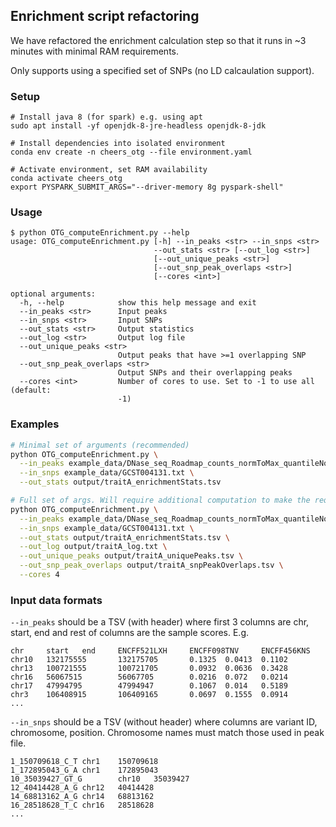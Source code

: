 ## Enrichment script refactoring

We have refactored the enrichment calculation step so that it runs in ~3 minutes with minimal RAM requirements.

Only supports using a specified set of SNPs (no LD calcaulation support).

### Setup

```
# Install java 8 (for spark) e.g. using apt
sudo apt install -yf openjdk-8-jre-headless openjdk-8-jdk

# Install dependencies into isolated environment
conda env create -n cheers_otg --file environment.yaml

# Activate environment, set RAM availability
conda activate cheers_otg
export PYSPARK_SUBMIT_ARGS="--driver-memory 8g pyspark-shell"
```

### Usage

```
$ python OTG_computeEnrichment.py --help
usage: OTG_computeEnrichment.py [-h] --in_peaks <str> --in_snps <str>
                                --out_stats <str> [--out_log <str>]
                                [--out_unique_peaks <str>]
                                [--out_snp_peak_overlaps <str>]
                                [--cores <int>]

optional arguments:
  -h, --help            show this help message and exit
  --in_peaks <str>      Input peaks
  --in_snps <str>       Input SNPs
  --out_stats <str>     Output statistics
  --out_log <str>       Output log file
  --out_unique_peaks <str>
                        Output peaks that have >=1 overlapping SNP
  --out_snp_peak_overlaps <str>
                        Output SNPs and their overlapping peaks
  --cores <int>         Number of cores to use. Set to -1 to use all (default:
                        -1)
```

### Examples

```bash
# Minimal set of arguments (recommended)
python OTG_computeEnrichment.py \
  --in_peaks example_data/DNase_seq_Roadmap_counts_normToMax_quantileNorm_euclideanNorm.head10k.txt \
  --in_snps example_data/GCST004131.txt \
  --out_stats output/traitA_enrichmentStats.tsv

# Full set of args. Will require additional computation to make the required outputs.
python OTG_computeEnrichment.py \
  --in_peaks example_data/DNase_seq_Roadmap_counts_normToMax_quantileNorm_euclideanNorm.head10k.txt \
  --in_snps example_data/GCST004131.txt \
  --out_stats output/traitA_enrichmentStats.tsv \
  --out_log output/traitA_log.txt \
  --out_unique_peaks output/traitA_uniquePeaks.tsv \
  --out_snp_peak_overlaps output/traitA_snpPeakOverlaps.tsv \
  --cores 4
```

### Input data formats

`--in_peaks` should be a TSV (with header) where first 3 columns are chr, start, end and rest of columns are the sample scores. E.g.

```
chr     start   end     ENCFF521LXH     ENCFF098TNV     ENCFF456KNS
chr10   132175555       132175705       0.1325  0.0413  0.1102
chr13   100721555       100721705       0.0932  0.0636  0.3428
chr16   56067515        56067705        0.0216  0.072   0.0214
chr17   47994795        47994947        0.1067  0.014   0.5189
chr3    106408915       106409165       0.0697  0.1555  0.0914
...
```

`--in_snps` should be a TSV (without header) where columns are variant ID, chromosome, position. Chromosome names must match those used in peak file.

```
1_150709618_C_T chr1    150709618
1_172895043_G_A chr1    172895043
10_35039427_GT_G        chr10   35039427
12_40414428_A_G chr12   40414428
14_68813162_A_G chr14   68813162
16_28518628_T_C chr16   28518628
...
```

